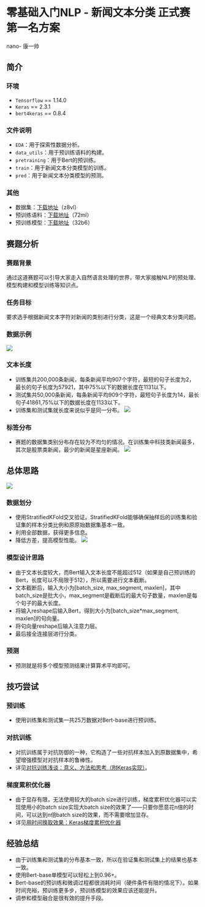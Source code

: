 # 零基础入门NLP - 新闻文本分类 正式赛第一名方案
nano- 康一帅
## 简介
### 环境
* `Tensorflow` == 1.14.0
* `Keras` == 2.3.1
* `bert4keras` == 0.8.4
### 文件说明
* `EDA`：用于探索性数据分析。
* `data_utils`：用于预训练语料的构建。
* `pretraining`：用于Bert的预训练。
* `train`：用于新闻文本分类模型的训练。
* `pred`：用于新闻文本分类模型的预测。
### 其他
* 数据集：[下载地址](https://pan.baidu.com/s/1t33R14RCO9_-1mBa6D_a9A)（z8vl）
* 预训练语料：[下载地址](https://pan.baidu.com/s/1f2FVD4BGQEgTQWOUXBnPpw)（72ml）
* 预训练模型：[下载地址](https://pan.baidu.com/s/18zCs045LhDIaS_Q_6cWSSw)（32b6）
## 赛题分析
### 赛题背景
通过这道赛题可以引导大家走入自然语言处理的世界，带大家接触NLP的预处理、模型构建和模型训练等知识点。
### 任务目标
要求选手根据新闻文本字符对新闻的类别进行分类，这是一个经典文本分类问题。
### 数据示例
![](https://i.loli.net/2020/09/10/XQS1ZMKsiPCFoA2.png)
### 文本长度
* 训练集共200,000条新闻，每条新闻平均907个字符，最短的句子长度为2，最长的句子长度为57921，其中75%以下的数据长度在1131以下。
* 测试集共50,000条新闻，每条新闻平均909个字符，最短句子长度为14，最长句子41861,75%以下的数据长度在1133以下。
* 训练集和测试集就长度来说似乎是同一分布。
![](https://github.com/kangyishuai/NEWS-TEXT-CLASSIFICATION/blob/master/imgs/1.png)
### 标签分布
* 赛题的数据集类别分布存在较为不均匀的情况。在训练集中科技类新闻最多，其次是股票类新闻，最少的新闻是星座新闻。
![](https://github.com/kangyishuai/NEWS-TEXT-CLASSIFICATION/blob/master/imgs/2.png)
## 总体思路
![](https://github.com/kangyishuai/NEWS-TEXT-CLASSIFICATION/blob/master/imgs/3.png)
### 数据划分
* 使用StratifiedKFold交叉验证。StratifiedKFold能够确保抽样后的训练集和验证集的样本分类比例和原原始数据集基本一致。
* 利用全部数据，获得更多信息。
* 降低方差，提高模型性能。
![](https://github.com/kangyishuai/NEWS-TEXT-CLASSIFICATION/blob/master/imgs/4.png)
### 模型设计思路
* 由于文本长度较大，而Bert输入文本长度不能超过512（如果是自己预训练的Bert，长度可以不局限于512），所以需要进行文本截断。
* 文本截断后，输入大小为[batch_size, max_segment, maxlen]，其中batch_size是批大小，max_segment是截断后的最大句子数量，maxlen是每个句子的最大长度。
* 将输入reshape后输入Bert，得到大小为[batch_size*max_segment, maxlen]的句向量。
* 将句向量reshape后输入注意力层。
* 最后接全连接层进行分类。
### 预测
* 预测就是将多个模型预测结果计算算术平均即可。
## 技巧尝试
### 预训练
* 使用训练集和测试集一共25万数据对Bert-base进行预训练。
### 对抗训练
* 对抗训练属于对抗防御的一种，它构造了一些对抗样本加入到原数据集中，希望增强模型对对抗样本的鲁棒性。
* 详见[对抗训练浅谈：意义、方法和思考（附Keras实现）](https://kexue.fm/archives/7234)。
### 梯度累积优化器
* 由于显存有限，无法使用较大的batch size进行训练，梯度累积优化器可以实现使用小的batch size实现大batch size的效果了——只要你愿意花n倍的时间，可以达到n倍batch size的效果，而不需要增加显存。
* 详见[用时间换取效果：Keras梯度累积优化器](https://kexue.fm/archives/6794)
## 经验总结
* 由于训练集和测试集的分布基本一致，所以在验证集和测试集上的结果也基本一致。
* 使用Bert-base单模型可以轻松上到0.96+。
* Bert-base的预训练和微调过程都很消耗时间（硬件条件有限的情况下）。如果时间充裕，预训练更多步，预训练模型的效果应该还能提升。
* 调参和模型融合是很有效的提升手段。
